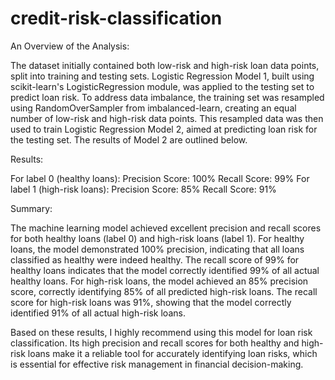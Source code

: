 # credit-risk-classification

An Overview of the Analysis:

The dataset initially contained both low-risk and high-risk loan data points, split into training and testing sets. Logistic Regression Model 1, built using scikit-learn's LogisticRegression module, was applied to the testing set to predict loan risk. To address data imbalance, the training set was resampled using RandomOverSampler from imbalanced-learn, creating an equal number of low-risk and high-risk data points. This resampled data was then used to train Logistic Regression Model 2, aimed at predicting loan risk for the testing set. The results of Model 2 are outlined below.

Results:

For label 0 (healthy loans):
Precision Score: 100%
Recall Score: 99%
For label 1 (high-risk loans):
Precision Score: 85%
Recall Score: 91%

Summary:

The machine learning model achieved excellent precision and recall scores for both healthy loans (label 0) and high-risk loans (label 1). For healthy loans, the model demonstrated 100% precision, indicating that all loans classified as healthy were indeed healthy. The recall score of 99% for healthy loans indicates that the model correctly identified 99% of all actual healthy loans. For high-risk loans, the model achieved an 85% precision score, correctly identifying 85% of all predicted high-risk loans. The recall score for high-risk loans was 91%, showing that the model correctly identified 91% of all actual high-risk loans.

Based on these results, I highly recommend using this model for loan risk classification. Its high precision and recall scores for both healthy and high-risk loans make it a reliable tool for accurately identifying loan risks, which is essential for effective risk management in financial decision-making.
